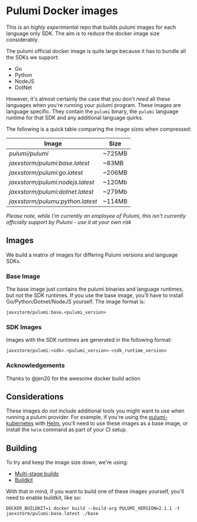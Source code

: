 # Pulumi Docker images

This is an *highly experimental* repo that builds pulumi images for each language only SDK. The aim is to reduce the docker image size considerably.

The pulumi official docker image is quite large because it has to bundle all the SDKs we support:

  - Go
  - Python
  - NodeJS
  - DotNet

However, it's almost certainly the case that you don't _need_ all these languages when you're running your pulumi program. These images are language specific. They contain the `pulumi` binary, the `pulumi` language runtime for that SDK and any additional language quirks.

The following is a quick table comparing the image sizes when compressed:

| Image | Size |
| --- | --- |
| *pulumi/pulumi* | ~725MB |
| *jaxxstorm/pulumi:base.latest* | ~83MB |
| *jaxxstorm/pulumi:go.latest* | ~206MB |
| *jaxxstorm/pulumi:nodejs.latest* | ~120Mb |
| *jaxxstorm/pulumi:dotnet.latest* | ~279Mb |
| *jaxxstorm/pulumu:python.latest* | ~114MB |


_Please note, while I'm currently an employee of Pulumi, this isn't currently officially support by Pulumi - use it at your own risk_

## Images

We build a matrix of images for differing Pulumi versions and language SDKs.

### Base Image

The base image just contains the pulumi binaries and language runtimes, but _not_ the SDK runtimes. If you use the base image, you'll have to install Go/Python/Dotnet/NodeJS yourself. The image format is:

```
jaxxstorm/pulumi:base.<pulumi_version>
```

### SDK Images

Images with the SDK runtimes are generated in the following format:

```
jaxxstorm/pulumi:<sdk>.<pulumi_version>-<sdk_runtime_version>
```

### Acknowledgements

Thanks to @jen20 for the awesome docker build action



## Considerations

These images _do not_ include additional tools you might want to use when running a pulumi provider. For example, if you're using the [pulumi-kubernetes](https://github.com/pulumi/pulumi-kubernetes) with [Helm](https://helm.sh/), you'll need to use these images as a base image, or install the `helm` command as part of your CI setup.

## Building

To try and keep the image size down, we're using:

  - [Multi-stage builds](https://docs.docker.com/develop/develop-images/multistage-build/)
  - [Buildkit](https://docs.docker.com/develop/develop-images/build_enhancements/)

With that in mind, if you want to build one of these images yourself, you'll need to enable buildkit, like so:

```
DOCKER_BUILDKIT=1 docker build --build-arg PULUMI_VERSION=2.1.1 -t jaxxstorm/pulumi:base.latest ./base
```
